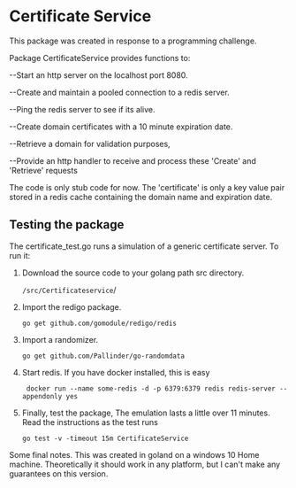 # Certificate Service

This package was created in response to a programming challenge.

Package CertificateService provides functions to:

--Start an http server on the localhost port 8080.

--Create and maintain a pooled connection to a redis server.

--Ping the redis server to see if its alive.

--Create domain certificates with a 10 minute expiration date.

--Retrieve a domain for validation purposes,

--Provide an http handler to receive and process these 'Create' and 'Retrieve' requests

The code is only stub code for now. The 'certificate' is only a key value pair stored in a 
redis cache containing the domain name and expiration date. 


## Testing the package

The certificate_test.go runs a simulation of a generic certificate server. To run it:

1. Download the source code to your golang path src directory.

    `/src/Certificateservice`/

2. Import the redigo package.

   `go get github.com/gomodule/redigo/redis`

3. Import a randomizer.

    `go get github.com/Pallinder/go-randomdata`

4. Start redis. If you have docker installed, this is easy
    
   ` docker run --name some-redis -d -p 6379:6379 redis redis-server --appendonly yes`

5. Finally, test the package, The emulation lasts a little over 11 minutes.
Read the instructions as the test runs

    `go test -v -timeout 15m CertificateService`


Some final notes. This was created in goland on a windows 10 Home machine. Theoretically it should
work in any platform, but I can't make any guarantees on this version.
